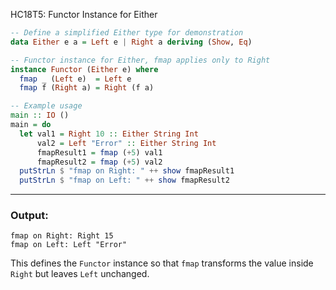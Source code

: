 HC18T5: Functor Instance for Either

```haskell
-- Define a simplified Either type for demonstration
data Either e a = Left e | Right a deriving (Show, Eq)

-- Functor instance for Either, fmap applies only to Right
instance Functor (Either e) where
  fmap _ (Left e)  = Left e
  fmap f (Right a) = Right (f a)

-- Example usage
main :: IO ()
main = do
  let val1 = Right 10 :: Either String Int
      val2 = Left "Error" :: Either String Int
      fmapResult1 = fmap (+5) val1
      fmapResult2 = fmap (+5) val2
  putStrLn $ "fmap on Right: " ++ show fmapResult1
  putStrLn $ "fmap on Left: " ++ show fmapResult2
```

---

### Output:

```
fmap on Right: Right 15
fmap on Left: Left "Error"
```

This defines the `Functor` instance so that `fmap` transforms the value inside `Right` but leaves `Left` unchanged.
